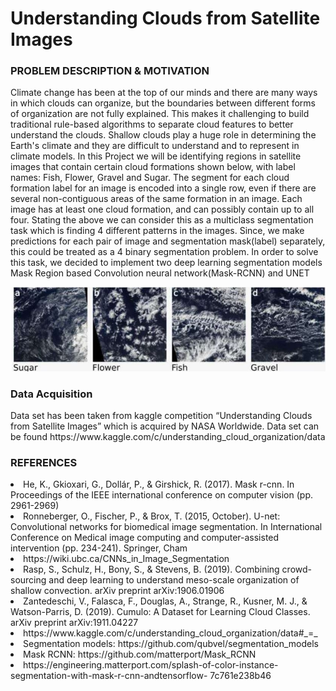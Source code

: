 <h1>Understanding Clouds from Satellite Images</h1>
<h3>PROBLEM DESCRIPTION & MOTIVATION</h3>
<p>Climate change has been at the top of our minds and there are many ways in which clouds can
organize, but the boundaries between different forms of organization are not fully explained.
This makes it challenging to build traditional rule-based algorithms to separate cloud features to
better understand the clouds. Shallow clouds play a huge role in determining the Earth's climate
and they are difficult to understand and to represent in climate models. In this Project we will be
identifying regions in satellite images that contain certain cloud formations shown below, with
label names: Fish, Flower, Gravel and Sugar. The segment for each cloud formation label for an
image is encoded into a single row, even if there are several non-contiguous areas of the same
formation in an image. Each image has at least one cloud formation, and can possibly contain up
to all four. Stating the above we can consider this as a multiclass segmentation task which is
finding 4 different patterns in the images. Since, we make predictions for each pair of image and
segmentation mask(label) separately, this could be treated as a 4 binary segmentation problem.
In order to solve this task, we decided to implement two deep learning segmentation models
Mask Region based Convolution neural network(Mask-RCNN) and UNET</p>
<img src="https://github.com/abhiawas/Understanding-Clouds-from-Satellite-Images/blob/master/resources/img2.JPG">

<h3>Data Acquisition</h3>
<p>Data set has been taken from kaggle competition “Understanding Clouds from Satellite
Images” which is acquired by NASA Worldwide. Data set can be found
https://www.kaggle.com/c/understanding_cloud_organization/data</p>

<h3>REFERENCES</h3>
<li> He, K., Gkioxari, G., Dollár, P., & Girshick, R. (2017). Mask r-cnn. In Proceedings of the
IEEE international conference on computer vision (pp. 2961-2969)</li>
<li> Ronneberger, O., Fischer, P., & Brox, T. (2015, October). U-net: Convolutional networks
for biomedical image segmentation. In International Conference on Medical image
computing and computer-assisted intervention (pp. 234-241). Springer, Cham</li>
<li> https://wiki.ubc.ca/CNNs_in_Image_Segmentation</li>
<li>Rasp, S., Schulz, H., Bony, S., & Stevens, B. (2019). Combining crowd-sourcing and deep
learning to understand meso-scale organization of shallow convection. arXiv preprint
arXiv:1906.01906</li>
<li>Zantedeschi, V., Falasca, F., Douglas, A., Strange, R., Kusner, M. J., & Watson-Parris, D.
(2019). Cumulo: A Dataset for Learning Cloud Classes. arXiv preprint arXiv:1911.04227</li>
<li>https://www.kaggle.com/c/understanding_cloud_organization/data#_=_</li>
<li>Segmentation models: https://github.com/qubvel/segmentation_models</li>
<li> Mask RCNN: https://github.com/matterport/Mask_RCNN</li>
<li> https://engineering.matterport.com/splash-of-color-instance-segmentation-with-mask-r-cnn-andtensorflow-
7c761e238b46</li>
